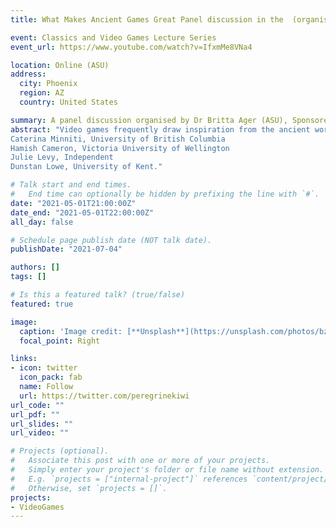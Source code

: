 ```yaml
---
title: What Makes Ancient Games Great Panel discussion in the  (organised by , Phoenix, AZ (via Zoom) May 2021. 

event: Classics and Video Games Lecture Series
event_url: https://www.youtube.com/watch?v=IfxmMe8VNa4

location: Online (ASU)
address:
  city: Phoenix
  region: AZ
  country: United States

summary: A panel discussion organised by Dr Britta Ager (ASU), Sponsored by the Society for Classical Studies
abstract: "Video games frequently draw inspiration from the ancient world: classics like *Kid Icarus*, recent hits like *Hades*, and lesser known gems like *Heaven’s Vault* and *Apotheon*. Why do so many games use ancient culture, what makes a great game, and what games do we wish existed? Join us for a roundtable on the joys of playing with the past.
Caterina Minniti, University of British Columbia
Hamish Cameron, Victoria University of Wellington
Julie Levy, Independent
Dunstan Lowe, University of Kent."

# Talk start and end times.
#   End time can optionally be hidden by prefixing the line with `#`.
date: "2021-05-01T21:00:00Z"
date_end: "2021-05-01T22:00:00Z"
all_day: false

# Schedule page publish date (NOT talk date).
publishDate: "2021-07-04"

authors: []
tags: []

# Is this a featured talk? (true/false)
featured: true

image:
  caption: 'Image credit: [**Unsplash**](https://unsplash.com/photos/bzdhc5b3Bxs)'
  focal_point: Right

links:
- icon: twitter
  icon_pack: fab
  name: Follow
  url: https://twitter.com/peregrinekiwi
url_code: ""
url_pdf: ""
url_slides: ""
url_video: ""

# Projects (optional).
#   Associate this post with one or more of your projects.
#   Simply enter your project's folder or file name without extension.
#   E.g. `projects = ["internal-project"]` references `content/project/deep-learning/index.md`.
#   Otherwise, set `projects = []`.
projects:
- VideoGames
---
```

